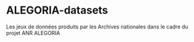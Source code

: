 # ALEGORIA-datasets
Les jeux de données produits par les Archives nationales dans le cadre du projet ANR ALEGORIA
